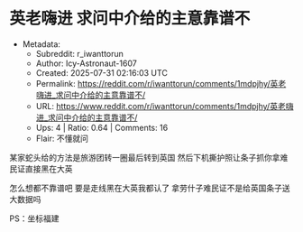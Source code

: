 # 英老嗨进 求问中介给的主意靠谱不

- Metadata:
  - Subreddit: r_iwanttorun
  - Author: Icy-Astronaut-1607
  - Created: 2025-07-31 02:16:03 UTC
  - Permalink: https://reddit.com/r/iwanttorun/comments/1mdpjhy/英老嗨进_求问中介给的主意靠谱不/
  - URL: https://www.reddit.com/r/iwanttorun/comments/1mdpjhy/英老嗨进_求问中介给的主意靠谱不/
  - Ups: 4 | Ratio: 0.64 | Comments: 16
  - Flair: 不懂就问


某家蛇头给的方法是旅游团转一圈最后转到英国
然后下机撕护照让条子抓你拿难民证直接黑在大英

怎么想都不靠谱吧 要是走线黑在大英我都认了
拿劳什子难民证不是给英国条子送大数据吗

PS：坐标福建

